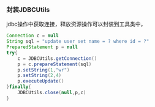
### 封装JDBCUtils

jdbc操作中获取连接，释放资源操作可以封装到工具类中，
```java
Connection c = null
String sql = "update user set name = ? where id = ?"
PreparedStatement p = null
try{
	c = JDBCUtils.getConnection()
	p = c.prepareStatement(sql)
	p.setString(1,"wr")
	p.setString(2,4)
	p.executeUpdate()
}finally{
	JDBCUtils.close(null,p,c)
}
```